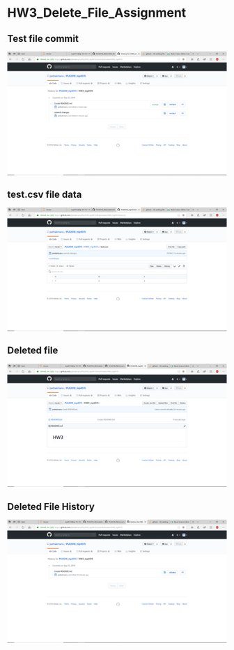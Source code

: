 # HW3_Delete_File_Assignment

## Test file commit 
![Test_File](1.png)

## test.csv file data
![Test_File](2.png)

## Deleted file
![Test_File](3.png)

## Deleted File History
![Test_File](4.png)
